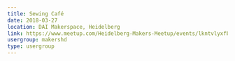 ```yaml
---
title: Sewing Café
date: 2018-03-27
location: DAI Makerspace, Heidelberg
link: https://www.meetup.com/Heidelberg-Makers-Meetup/events/lkntvlyxfbkc/
usergroup: makershd
type: usergroup
---
```

